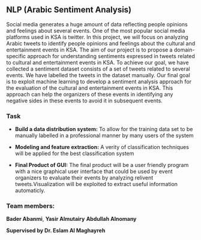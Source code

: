 
## NLP (Arabic Sentiment Analysis)

 Social media generates a huge amount of data reflecting people opinions and feelings about several events. One of the most popular social media platforms used in KSA is twitter. In this project, we will focus on analyzing Arabic tweets to identify people opinions and feelings about the cultural and entertainment events in KSA. The aim of our project is to propose a domain-specific approach for understanding sentiments expressed in tweets related to cultural and entertainment events in KSA. To achieve our goal, we have collected a sentiment dataset consists of a set of tweets related to several events. We have labelled the tweets in the dataset manually. Our final goal is to exploit machine learning to develop a sentiment analysis approach for the evaluation of the cultural and entertainment events in KSA. This approach can help the organizers of these events in identifying any negative sides in these events to avoid it in subsequent events.


### Task

- **Build a data distribution system:** To allow for the training data set to be manually labelled in a professional manner by many users of the system

- **Modeling and feature extraction:** A verity of classification techniques will be applied for the best classification system

- **Final Product of GUI:** The final product will be a user friendly program with a nice graphical user interface that could be used by event organizers to evaluate their events by analyzing relivent tweets.Visualization will be exploited to extract useful information automaticly.

### Team members:

**Bader Abanmi**,
**Yasir Almutairy**
**Abdullah Alnomany**
 
**Supervised by Dr. Eslam Al Maghayreh**
